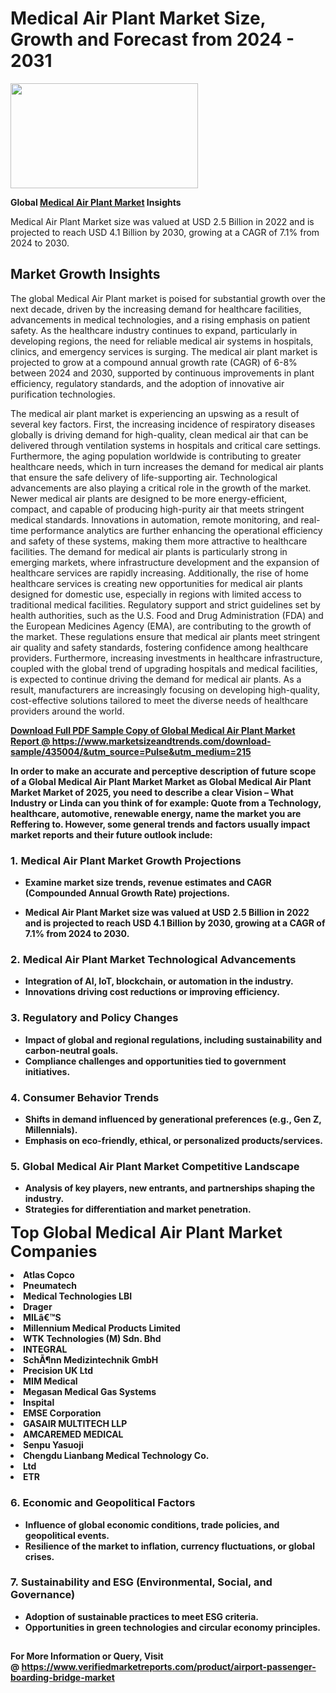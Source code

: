<H1>Medical Air Plant Market Size, Growth and Forecast from 2024 - 2031</H1><img class="aligncenter size-medium wp-image-584254" src="https://thirdeyenews.in/wp-content/uploads/2024/09/Global-Market-Research-300x168.jpeg" alt="" width="300" height="168" /><p><strong>Global&nbsp;<a href="https://www.marketsizeandtrends.com/download-sample/435004/&amp;utm_source=Pulse&amp;utm_medium=215">Medical Air Plant Market</a> Insights</strong></p><p>Medical Air Plant Market size was valued at USD 2.5 Billion in 2022 and is projected to reach USD 4.1 Billion by 2030, growing at a CAGR of 7.1% from 2024 to 2030.</p><p><h2>Market Growth Insights</h2> <p>The global Medical Air Plant market is poised for substantial growth over the next decade, driven by the increasing demand for healthcare facilities, advancements in medical technologies, and a rising emphasis on patient safety. As the healthcare industry continues to expand, particularly in developing regions, the need for reliable medical air systems in hospitals, clinics, and emergency services is surging. The medical air plant market is projected to grow at a compound annual growth rate (CAGR) of 6-8% between 2024 and 2030, supported by continuous improvements in plant efficiency, regulatory standards, and the adoption of innovative air purification technologies.</p> <p><strong><a href="#"></a></strong></p> <p>The medical air plant market is experiencing an upswing as a result of several key factors. First, the increasing incidence of respiratory diseases globally is driving demand for high-quality, clean medical air that can be delivered through ventilation systems in hospitals and critical care settings. Furthermore, the aging population worldwide is contributing to greater healthcare needs, which in turn increases the demand for medical air plants that ensure the safe delivery of life-supporting air. Technological advancements are also playing a critical role in the growth of the market. Newer medical air plants are designed to be more energy-efficient, compact, and capable of producing high-purity air that meets stringent medical standards. Innovations in automation, remote monitoring, and real-time performance analytics are further enhancing the operational efficiency and safety of these systems, making them more attractive to healthcare facilities. The demand for medical air plants is particularly strong in emerging markets, where infrastructure development and the expansion of healthcare services are rapidly increasing. Additionally, the rise of home healthcare services is creating new opportunities for medical air plants designed for domestic use, especially in regions with limited access to traditional medical facilities. Regulatory support and strict guidelines set by health authorities, such as the U.S. Food and Drug Administration (FDA) and the European Medicines Agency (EMA), are contributing to the growth of the market. These regulations ensure that medical air plants meet stringent air quality and safety standards, fostering confidence among healthcare providers. Furthermore, increasing investments in healthcare infrastructure, coupled with the global trend of upgrading hospitals and medical facilities, is expected to continue driving the demand for medical air plants. As a result, manufacturers are increasingly focusing on developing high-quality, cost-effective solutions tailored to meet the diverse needs of healthcare providers around the world.</p> <p><strong><a href="#"></p><p><span class=""><strong>Download Full PDF Sample Copy of Global Medical Air Plant Market Report</strong> @ <a href="https://www.marketsizeandtrends.com/download-sample/435004/&amp;utm_source=Pulse&amp;utm_medium=215" target="_blank">https://www.marketsizeandtrends.com/download-sample/435004/&amp;utm_source=Pulse&amp;utm_medium=215</a></span></p><p>In order to make an accurate and perceptive description of future scope of a Global&nbsp;Medical Air Plant Market Market as Global&nbsp;Medical Air Plant Market Market of 2025, you need to describe a clear Vision &ndash; What Industry or Linda can you think of for example: Quote from a Technology, healthcare, automotive, renewable energy, name the market you are Reffering to. However, some general trends and factors usually impact market reports and their future outlook include:</p><h3>1.&nbsp;<strong>Medical Air Plant Market Growth Projections</strong></h3><ul><li>Examine market size trends, revenue estimates and CAGR (Compounded Annual Growth Rate) projections.</li><li><p>Medical Air Plant Market size was valued at USD 2.5 Billion in 2022 and is projected to reach USD 4.1 Billion by 2030, growing at a CAGR of 7.1% from 2024 to 2030.</p></li></ul><h3>2.&nbsp;<strong>Medical Air Plant Market Technological Advancements</strong></h3><ul><li>Integration of AI, IoT, blockchain, or automation in the industry.</li><li>Innovations driving cost reductions or improving efficiency.</li></ul><h3>3.&nbsp;<strong>Regulatory and Policy Changes</strong></h3><ul><li>Impact of global and regional regulations, including sustainability and carbon-neutral goals.</li><li>Compliance challenges and opportunities tied to government initiatives.</li></ul><h3>4.&nbsp;<strong>Consumer Behavior Trends</strong></h3><ul><li>Shifts in demand influenced by generational preferences (e.g., Gen Z, Millennials).</li><li>Emphasis on eco-friendly, ethical, or personalized products/services.</li></ul><h3>5.&nbsp;<strong>Global Medical Air Plant Market Competitive Landscape</strong></h3><ul><li>Analysis of key players, new entrants, and partnerships shaping the industry.</li><li>Strategies for differentiation and market penetration.</li></ul><p data-pm-slice="1 1 []"><span style="color: inherit; font-family: inherit; font-size: 25px;">Top Global Medical Air Plant Market Companies</span></p><div class="" data-test-id=""><p><li>Atlas Copco</li><li> Pneumatech</li><li> Medical Technologies LBI</li><li> Drager</li><li> MILâ€™S</li><li> Millennium Medical Products Limited</li><li> WTK Technologies (M) Sdn. Bhd</li><li> INTEGRAL</li><li> SchÃ¶nn Medizintechnik GmbH</li><li> Precision UK Ltd</li><li> MIM Medical</li><li> Megasan Medical Gas Systems</li><li> Inspital</li><li> EMSE Corporation</li><li> GASAIR MULTITECH LLP</li><li> AMCAREMED MEDICAL</li><li> Senpu Yasuoji</li><li> Chengdu Lianbang Medical Technology Co.</li><li> Ltd</li><li> ETR</li></p></div><h3>6.&nbsp;<strong>Economic and Geopolitical Factors</strong></h3><ul><li>Influence of global economic conditions, trade policies, and geopolitical events.</li><li>Resilience of the market to inflation, currency fluctuations, or global crises.</li></ul><h3>7.&nbsp;<strong>Sustainability and ESG (Environmental, Social, and Governance)</strong></h3><ul><li>Adoption of sustainable practices to meet ESG criteria.</li><li>Opportunities in green technologies and circular economy principles.</li></ul><h2><strong style="font-size: 14px;">For More Information or Query, Visit @&nbsp;</strong><a style="background-color: #ffffff; font-size: 14px;" href="https://www.marketsizeandtrends.com/report/medical-air-plant-market/" target="_blank">https://www.verifiedmarketreports.com/product/airport-passenger-boarding-bridge-market</a></h2>
